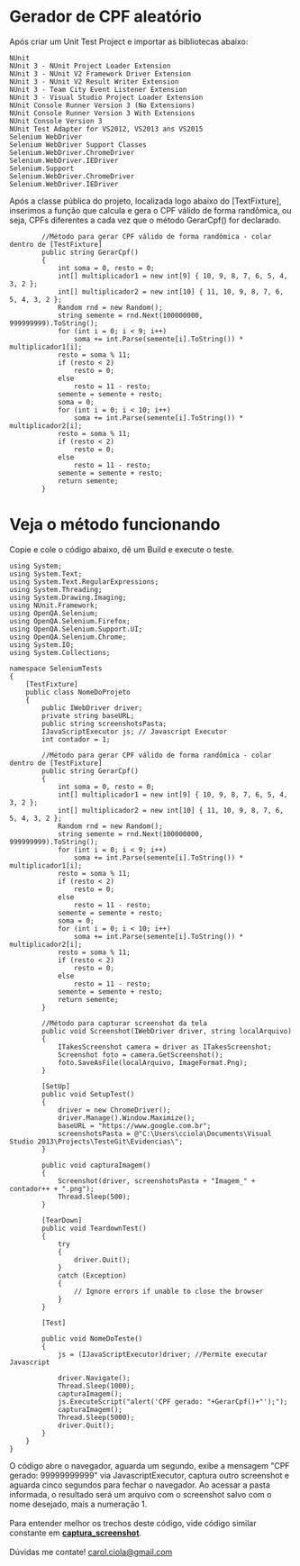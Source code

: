 # Gerador de CPF aleatório

Após criar um Unit Test Project e importar as bibliotecas abaixo:
```
NUnit
NUnit 3 - NUnit Project Loader Extension
NUnit 3 - NUnit V2 Framework Driver Extension
NUnit 3 - NUnit V2 Result Writer Extension
NUnit 3 - Team City Event Listener Extension
NUnit 3 - Visual Studio Project Loader Extension
NUnit Console Runner Version 3 (No Extensions)
NUnit Console Runner Version 3 With Extensions
NUnit Console Version 3
NUnit Test Adapter for VS2012, VS2013 ans VS2015
Selenium WebDriver
Selenium WebDriver Support Classes
Selenium.WebDriver.ChromeDriver
Selenium.WebDriver.IEDriver
Selenium.Support
Selenium.WebDriver.ChromeDriver
Selenium.WebDriver.IEDriver
```
Após a classe pública do projeto, localizada logo abaixo do [TextFixture], inserimos a função que calcula e gera o CPF válido de forma randômica, ou seja, CPFs diferentes a cada vez que o método GerarCpf() for declarado.
```
        //Método para gerar CPF válido de forma randômica - colar dentro de [TestFixture]
        public string GerarCpf()
        {
            int soma = 0, resto = 0;
            int[] multiplicador1 = new int[9] { 10, 9, 8, 7, 6, 5, 4, 3, 2 };
            int[] multiplicador2 = new int[10] { 11, 10, 9, 8, 7, 6, 5, 4, 3, 2 };
            Random rnd = new Random();
            string semente = rnd.Next(100000000, 999999999).ToString();
            for (int i = 0; i < 9; i++)
                soma += int.Parse(semente[i].ToString()) * multiplicador1[i];
            resto = soma % 11;
            if (resto < 2)
                resto = 0;
            else
                resto = 11 - resto;
            semente = semente + resto;
            soma = 0;
            for (int i = 0; i < 10; i++)
                soma += int.Parse(semente[i].ToString()) * multiplicador2[i];
            resto = soma % 11;
            if (resto < 2)
                resto = 0;
            else
                resto = 11 - resto;
            semente = semente + resto;
            return semente;
        }
```

# Veja o método funcionando

Copie e cole o código abaixo, dê um Build e execute o teste.
```
using System;
using System.Text;
using System.Text.RegularExpressions;
using System.Threading;
using System.Drawing.Imaging;
using NUnit.Framework;
using OpenQA.Selenium;
using OpenQA.Selenium.Firefox;
using OpenQA.Selenium.Support.UI;
using OpenQA.Selenium.Chrome;
using System.IO;
using System.Collections;

namespace SeleniumTests
{
    [TestFixture]
    public class NomeDoProjeto
    {
        public IWebDriver driver;
        private string baseURL;
        public string screenshotsPasta;
        IJavaScriptExecutor js; // Javascript Executor
        int contador = 1;

        //Método para gerar CPF válido de forma randômica - colar dentro de [TestFixture]
        public string GerarCpf()
        {
            int soma = 0, resto = 0;
            int[] multiplicador1 = new int[9] { 10, 9, 8, 7, 6, 5, 4, 3, 2 };
            int[] multiplicador2 = new int[10] { 11, 10, 9, 8, 7, 6, 5, 4, 3, 2 };
            Random rnd = new Random();
            string semente = rnd.Next(100000000, 999999999).ToString();
            for (int i = 0; i < 9; i++)
                soma += int.Parse(semente[i].ToString()) * multiplicador1[i];
            resto = soma % 11;
            if (resto < 2)
                resto = 0;
            else
                resto = 11 - resto;
            semente = semente + resto;
            soma = 0;
            for (int i = 0; i < 10; i++)
                soma += int.Parse(semente[i].ToString()) * multiplicador2[i];
            resto = soma % 11;
            if (resto < 2)
                resto = 0;
            else
                resto = 11 - resto;
            semente = semente + resto;
            return semente;
        }

        //Método para capturar screenshot da tela
        public void Screenshot(IWebDriver driver, string localArquivo)
        {
            ITakesScreenshot camera = driver as ITakesScreenshot;
            Screenshot foto = camera.GetScreenshot();
            foto.SaveAsFile(localArquivo, ImageFormat.Png);
        }

        [SetUp]
        public void SetupTest()
        {
            driver = new ChromeDriver();
            driver.Manage().Window.Maximize();
            baseURL = "https://www.google.com.br";
            screenshotsPasta = @"C:\Users\cciola\Documents\Visual Studio 2013\Projects\TesteGit\Evidencias\";
        }

        public void capturaImagem()
        {
            Screenshot(driver, screenshotsPasta + "Imagem_" + contador++ + ".png");
            Thread.Sleep(500);
        }

        [TearDown]
        public void TeardownTest()
        {
            try
            {
                driver.Quit();
            }
            catch (Exception)
            {
                // Ignore errors if unable to close the browser
            }
        }

        [Test]

        public void NomeDoTeste()
        {
            js = (IJavaScriptExecutor)driver; //Permite executar Javascript

            driver.Navigate();
            Thread.Sleep(1000);
            capturaImagem();
            js.ExecuteScript("alert('CPF gerado: "+GerarCpf()+"');");
            capturaImagem();
            Thread.Sleep(5000);
            driver.Quit();
        }
    }
}
```
O código abre o navegador, aguarda um segundo, exibe a mensagem "CPF gerado: 99999999999" via JavascriptExecutor, captura outro screenshot e aguarda cinco segundos para fechar o navegador.
Ao acessar a pasta informada, o resultado será um arquivo com o screenshot salvo com o nome desejado, mais a numeração 1.
<br></br>
Para entender melhor os trechos deste código, vide código similar constante em <a href="https://github.com/CarolCiola/SikuliIDE/blob/master/captura_screenshot.md"><b>captura_screenshot</b></a>.
<br></br>
Dúvidas me contate! carol.ciola@gmail.com
